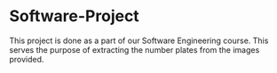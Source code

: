 # Software-Project

This project is done as a part of our Software Engineering course. This serves the purpose of extracting the number plates from the images provided.
